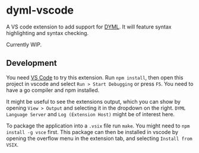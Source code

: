 # dyml-vscode

A VS code extension to add support for [DYML](https://github.com/golangee/dyml). It will feature syntax highlighting and syntax checking.

Currently WIP.

## Development
You need [VS Code](https://code.visualstudio.com/) to try this extension. Run `npm install`, then open this project in vscode and select `Run > Start Debugging` or press `F5`. You need to have a go compiler and npm installed.

It might be useful to see the extensions output, which you can show by opening `View > Output` and selecting it in the dropdown on the right. `DYML Language Server` and `Log (Extension Host)` might be of interest here.

To package the application into a `.vsix` file run `make`. You might need to `npm install -g vsce` first. This package can then be installed in vscode by opening the overflow menu in the extension tab, and selecting `Install from VSIX`.